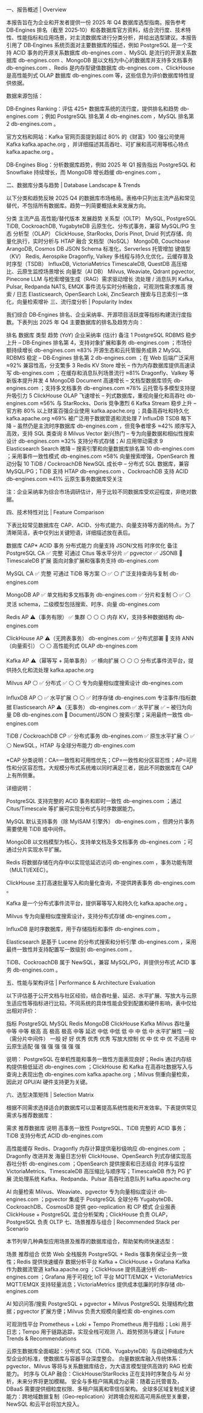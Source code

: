 
一、报告概述 | Overview

本报告旨在为企业和开发者提供一份 2025 年 Q4 数据库选型指南。报告参考 DB‑Engines 排名（截至 2025‑10）和各数据库官方资料，结合流行度、技术特性、性能指标和应用场景，对主流数据库进行分类分析，并给出选型建议。本报告引用了 DB‑Engines 系统页面对主要数据库的描述，例如 PostgreSQL 是一个支持 ACID 事务的开源关系数据库
db-engines.com
、MySQL 是流行的开源关系数据库
db-engines.com
、MongoDB 是以文档为中心的数据库并支持多文档事务
db-engines.com
、Redis 是内存型键值数据库
db-engines.com
、ClickHouse 是高性能列式 OLAP 数据库
db-engines.com
等，这些信息为评价数据库特性提供依据。

数据来源包括：

DB‑Engines Ranking：评估 425+ 数据库系统的流行度，提供排名和趋势
db-engines.com
；例如 PostgreSQL 排名第 4
db-engines.com
，MySQL 排名第 2
db-engines.com
。

官方文档和网站：Kafka 官网页面提到超过 80% 的《财富》100 强公司使用 Kafka
kafka.apache.org
，并详细描述其高吞吐、可扩展和高可用等核心特点
kafka.apache.org
。

DB‑Engines Blog：分析数据库趋势，例如 2025 年 Q1 报告指出 PostgreSQL 和 Snowflake 持续增长，而 MongoDB 增长趋缓
db-engines.com
。

二、数据库分类与趋势 | Database Landscape & Trends

以下分类和趋势反映 2025 Q4 的数据库市场格局。表格中只列出主流产品和常见替代，不包括所有数据库。趋势一列简要概括未来发展方向。

分类	主流产品	高性能/替代版本	发展趋势
关系型（OLTP）	MySQL, PostgreSQL	TiDB, CockroachDB, YugabyteDB	云原生化、分布式事务，兼容 MySQL/PG 生态
分析型（OLAP）	ClickHouse, StarRocks, Doris	Pinot, Druid	列式存储、向量化执行，实时分析与 HTAP 融合
文档型（NoSQL）	MongoDB, Couchbase	ArangoDB, Cosmos DB	JSON Schema 标准化，Serverless 托管增加
键值型（KV）	Redis, Aerospike	Dragonfly, Valkey	多线程与持久化优化，云缓存普及
时序型（TSDB）	InfluxDB, VictoriaMetrics	TimescaleDB, QuestDB	高压缩比、云原生监控场景增长
向量型（AI DB）	Milvus, Weaviate, Qdrant	pgvector, Pinecone	LLM 与检索增强生成（RAG）需求驱动增长
流处理 / 消息队列	Kafka, Pulsar, Redpanda	NATS, EMQX	事件流与实时分析融合，可观测性需求推高
搜索 / 日志	Elasticsearch, OpenSearch	Loki, ZincSearch	搜索与日志索引一体化，向量检索增补
三、流行度分析 | Popularity Index

我们综合 DB‑Engines 排名、企业采纳率、开源项目活跃度等指标构建流行度指数。下表列出 2025 年 Q4 主要数据库的排名及趋势方向：

排名	数据库	类型	趋势 (YoY)	企业采纳率 (估计)	备注
1	PostgreSQL	RDBMS	稳步上升 – DB‑Engines 排名第 4，支持对象扩展和事务
db-engines.com
；市场份额持续增长
db-engines.com
	≈83%	开源生态和云托管服务成熟
2	MySQL	RDBMS	稳定 – DB‑Engines 排名第 2
db-engines.com
；在 Web 后端广泛采用	≈92%	兼容性高，分支繁多
3	Redis	KV Store	增长 – 作为内存数据库提供高速读写
db-engines.com
；在缓存和消息队列场景流行	≈81%	Dragonfly、Valkey 等新版本提升并发
4	MongoDB	Document	高速增长 – 文档型数据库领先
db-engines.com
；支持多文档事务
db-engines.com
	≈78%	云托管与多模型支持提升吸引力
5	ClickHouse	OLAP	飞速增长 – 列式数据库，重视向量化和高吞吐
db-engines.com
	≈56%	与 StarRocks、Doris 竞争激烈
6	Kafka	Stream	稳步上升 – 官方称 80% 以上财富百强企业使用
kafka.apache.org
；具备高吞吐和持久化
kafka.apache.org
	≈69%	被广泛用于数据管道和流处理
7	InfluxDB	TSDB	略下降 – 虽然仍是主流时序数据库
db-engines.com
，但竞争者增多	≈42%	顺序写入高效，支持 SQL 类查询
8	Milvus	Vector	新兴热门 – 专为向量数据和相似性搜索设计
db-engines.com
	≈32%	支持分布式存储；AI 应用带动需求
9	Elasticsearch	Search	微降 – 搜索引擎和向量数据库排名第 10
db-engines.com
；采用事件一致性模式
db-engines.com
	≈58%	向量搜索增强，OpenSearch 推动分裂
10	TiDB / CockroachDB	NewSQL	成长中 – 分布式 SQL 数据库，兼容 MySQL/PG；TiDB 支持 HTAP
db-engines.com
、CockroachDB 支持 ACID
db-engines.com
	≈41%	云原生事务数据库受关注

注：企业采纳率为综合市场调研估计，用于比较不同数据库受欢迎程度，非绝对数据。

四、技术特性对比 | Feature Comparison

下表比较常见数据库在 CAP、ACID、分布式能力、向量支持等方面的特点。为了清晰简洁，表中仅列出关键短语，详细描述放在表后。

数据库	CAP*	ACID 事务	分布式能力	向量支持	JSON/文档	时序优化	备注
PostgreSQL	CA	✅ 完整	可通过 Citus 等水平分片	✅ pgvector	✅ JSONB	🔸 TimescaleDB 扩展	面向对象扩展和强事务支持
db-engines.com

MySQL	CA	✅ 完整	可通过 TiDB 等方案	⚪	✅	⚪	广泛支持查询与复制
db-engines.com

MongoDB	AP	✅ 单文档和多文档事务
db-engines.com
	✅ 分片和复制	⚪	✅	⚪	灵活 schema，二级模型包括搜索、时序、向量
db-engines.com

Redis	AP	⚠️（事务有限）	✅ 集群	⚪	⚪	⚪	内存 KV，支持多种数据结构
db-engines.com

ClickHouse	AP	⚠️（无跨表事务）
db-engines.com
	✅ 分布式部署	🔸 支持 ANN（向量索引）	⚪	⚪	高性能列式 OLAP
db-engines.com

Kafka	AP	⚠️（幂等写 + 简单事务）	✅ 横向扩展	⚪	⚪	⚪	分布式事件流平台，提供持久化和流处理
kafka.apache.org

Milvus	AP	⚪	✅ 分布式	✅	⚪	⚪	专为向量相似度搜索设计
db-engines.com

InfluxDB	AP	⚪	✅ 水平扩展	⚪	⚪	✅ 时序存储
db-engines.com
	专注事件/指标数据
Elasticsearch	AP	⚠️（无事务）
db-engines.com
	✅ 水平扩展	✅ – 被归为向量 DB
db-engines.com
	🔸 Document/JSON	⚪	搜索引擎；采用最终一致性
db-engines.com

TiDB / CockroachDB	CP	✅ 分布式事务
db-engines.com
	✅ 原生水平扩展	⚪	✅	⚪	NewSQL，HTAP 与全球分布能力
db-engines.com

*CAP 分类说明：CA=一致性和可用性优先；CP=一致性和分区容忍性；AP=可用性和分区容忍性。大规模分布式系统难以同时满足三者，因此不同数据库在 CAP 上有所侧重。

详细说明：

PostgreSQL 支持完整的 ACID 事务和即时一致性
db-engines.com
；通过 Citus/Timescale 等扩展可实现分布式与时序数据能力。

MySQL 默认支持事务（除 MyISAM 引擎外）
db-engines.com
，但跨分片事务需要使用 TiDB 或中间件。

MongoDB 以文档模型为核心，支持单文档及多文档事务
db-engines.com
；可通过分片实现水平扩展。

Redis 将数据存储在内存中以实现低延迟访问
db-engines.com
，事务功能有限（MULTI/EXEC）。

ClickHouse 主打高速批量写入和向量化查询，不提供跨表事务
db-engines.com
。

Kafka 是一个分布式事件流平台，提供幂等写入和持久化
kafka.apache.org
。

Milvus 专为向量相似度搜索设计，支持分布式存储
db-engines.com
。

InfluxDB 是时序数据库，用于存储指标和事件
db-engines.com
。

Elasticsearch 是基于 Lucene 的分布式搜索和分析引擎
db-engines.com
，采用最终一致性并支持配置写一致级别
db-engines.com
。

TiDB、CockroachDB 属于 NewSQL，兼容 MySQL/PG，并提供分布式 ACID 事务
db-engines.com
。

五、性能与架构评估 | Performance & Architecture Evaluation

以下评估基于公开文档与社区经验，结合吞吐量、延迟、水平扩展、写放大与云原生适应性等指标进行比较。不同系统的具体性能会受到配置和硬件影响，表中仅给出相对评价：

指标	PostgreSQL	MySQL	Redis	MongoDB	ClickHouse	Kafka	Milvus
吞吐量	中等	中等	极高	高	极高	极高	中等
延迟	中低	中低	低	中	中	低	中
水平扩展性	一般（需分片中间件）	一般	好	好	优秀	优秀	优秀
写放大控制	优	中	优	中	优	不适用	中
云原生适配	强	强	强	强	强	强	强

说明： PostgreSQL 在单机性能和事务一致性方面表现良好；Redis 通过内存结构提供极低延迟
db-engines.com
；ClickHouse 和 Kafka 在高吞吐数据写入与查询上表现出色
db-engines.com
kafka.apache.org
；Milvus 侧重向量检索，因此对 GPU/AI 硬件支持更为关键。

六、选型决策矩阵 | Selection Matrix

根据不同需求选择适合的数据库可以显著提高系统性能和开发效率。下表提供常见需求与推荐数据库：

需求	推荐数据库	说明
高事务一致性	PostgreSQL、TiDB	完整的 ACID 事务；TiDB 支持分布式 ACID
db-engines.com

高性能缓存	Redis、Dragonfly	内存计算提供毫秒级响应
db-engines.com
；Dragonfly 改进并发
海量日志分析	ClickHouse、OpenSearch	列式存储实现高吞吐分析
db-engines.com
；OpenSearch 提供搜索和日志结合
时序与监控	VictoriaMetrics、TimescaleDB	高压缩比与顺序写；TimescaleDB 作为 PG 扩展
流处理系统	Kafka、Redpanda、Pulsar	高吞吐消息队列
kafka.apache.org

AI 向量检索	Milvus、Weaviate、pgvector	专为向量相似度设计
db-engines.com
；pgvector 集成于 PostgreSQL
全球分布	YugabyteDB、CockroachDB、CosmosDB	提供 geo-replication 和 CP 模式
企业报表	ClickHouse + PostgreSQL	混合分析架构；ClickHouse 负责 OLAP，PostgreSQL 负责 OLTP
七、场景推荐与组合 | Recommended Stack per Scenario

本节列举几种典型应用场景及推荐的数据库组合，帮助架构师快速选型：

场景	推荐组合	优势
Web 全栈服务	PostgreSQL + Redis	强事务保证业务一致性；Redis 提供快速缓存
数据分析平台	Kafka + ClickHouse + Grafana	Kafka 作为数据流管道
kafka.apache.org
；ClickHouse 提供高速分析
db-engines.com
；Grafana 用于可视化
IoT 平台	MQTT/EMQX + VictoriaMetrics	MQTT/EMQX 支持轻量消息；VictoriaMetrics 提供成本低廉的时序存储
db-engines.com

AI 知识问答/搜索	PostgreSQL + pgvector + Milvus	PostgreSQL 处理结构化数据；pgvector 扩展方便；Milvus 负责大规模向量检索
db-engines.com

可观测性平台	Prometheus + Loki + Tempo	Prometheus 用于指标；Loki 用于日志；Tempo 用于链路追踪，实现全栈可观测
八、趋势预测与建议 | Future Trends & Recommendations

云原生数据库全面崛起：分布式 SQL（TiDB、YugabyteDB）与自动伸缩成为大型企业的标准，使数据库与容器平台深度整合。
向量数据库融入传统体系：pgvector、Milvus 等将与关系数据库结合，为大语言模型提供高效的 RAG 检索能力。
时序与 OLAP 融合：ClickHouse/StarRocks 正在支持时序聚合与 AI 分析，未来分界将更加模糊。
安全与多租户隔离成为必需：随着云托管普及，DBaaS 需要提供细粒度权限、多租户隔离和零信任架构。
全球多区域复制成关键能力：跨地域数据复制（Geo‑replication）对跨境合规和高可用系统至关重要，NewSQL 和云平台将加大投入。
